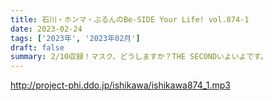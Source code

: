 ```yaml
---
title: 石川・ホンマ・ぶるんのBe-SIDE Your Life! vol.874-1
date: 2023-02-24
tags: ['2023年', '2023年02月']
draft: false
summary: 2/10収録！マスク、どうしますか？THE SECONDいよいよです。
---
```


http://project-phi.ddo.jp/ishikawa/ishikawa874_1.mp3

